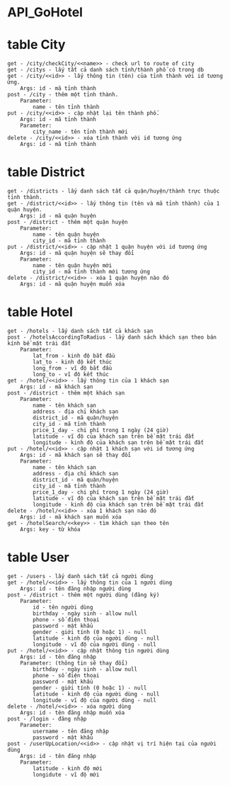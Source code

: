 # API_GoHotel

# table City
	get - /city/checkCity/<<name>> - check url to route of city
	get - /citys - lấy tất cả danh sách tỉnh/thành phố có trong db
	get - /city/<<id>> - lấy thông tin (tên) của tỉnh thành với id tương ứng. 
		Args: id - mã tỉnh thành
	post - /city - thêm một tỉnh thành. 
		Parameter:
			name - tên tỉnh thành
	put - /city/<<id>> - cập nhật lại tên thành phố. 
		Args: id - mã tỉnh thành
		Parameter:
			city_name - tên tỉnh thành mới
	delete - /city/<<id>> - xóa tỉnh thành với id tương ứng
		Args: id - mã tỉnh thành

# table District
	get - /districts - lấy danh sách tất cả quận/huyện/thành trực thuộc tỉnh thành.
	get - /district/<<id>> - lấy thông tin (tên và mã tỉnh thành) của 1 quận huyện.
		Args: id - mã quận huyện
	post - /district - thêm một quận huyện
		Parameter:
			name - tên quận huyện
			city_id - mã tỉnh thành
	put - /district/<<id>> - cập nhật 1 quận huyện với id tương ứng
		Args: id - mã quận huyện sẽ thay đổi
		Parameter:
			name - tên quận huyện mới
			city_id - mã tỉnh thành mới tương ứng
	delete - /district/<<id>> - xóa 1 quận huyện nào đó
		Args: id - mã quận huyện muốn xóa

# table Hotel
	get - /hotels - lấy danh sách tất cả khách sạn
	post - /hotelsAccordingToRadius - lấy danh sách khách sạn theo bán kính bề mặt trái đất
		Parameter:
			lat_from - kinh độ bắt đầu
			lat_to - kinh độ kết thúc
			long_from - vĩ độ bắt đầu
			long_to - vĩ độ kết thúc
	get - /hotel/<<id>> - lấy thông tin của 1 khách sạn
		Args: id - mã khách sạn
	post - /district - thêm một khách sạn
		Parameter:
			name - tên khách sạn
			address - địa chỉ khách sạn
			district_id - mã quận/huyện
			city_id - mã tỉnh thành
			price_1_day - chi phí trong 1 ngày (24 giờ)
			latitude - vĩ độ của khách sạn trên bề mặt trái đất
			longitude - kinh độ của khách sạn trên bề mặt trái đất
	put - /hotel/<<id>> - cập nhật 1 khách sạn với id tương ứng
		Args: id - mã khách sạn sẽ thay đổi
		Parameter:
			name - tên khách sạn
			address - địa chỉ khách sạn
			district_id - mã quận/huyện
			city_id - mã tỉnh thành
			price_1_day - chi phí trong 1 ngày (24 giờ)
			latitude - vĩ độ của khách sạn trên bề mặt trái đất
			longitude - kinh độ của khách sạn trên bề mặt trái đất
	delete - /hotel/<<id>> - xóa 1 khách sạn nào đó
		Args: id - mã khách sạn muốn xóa
	get - /hotelSearch/<<key>> - tìm khách sạn theo tên
		Args: key - từ khóa

# table User
	get - /users - lấy danh sách tất cả người dùng
	get - /hotel/<<id>> - lấy thông tin của 1 người dùng
		Args: id - tên đăng nhập người dùng
	post - /district - thêm một người dùng (đăng ký)
		Parameter:
			id - tên người dùng
			birthday - ngày sinh - allow null
			phone - số điện thoại
			password - mật khẩu
			gender - giới tính (0 hoặc 1) - null 
			latitude - kinh độ của người dùng - null
			longitude - vĩ độ của người dùng - null
	put - /hotel/<<id>> - cập nhật thông tin người dùng
		Args: id - tên đăng nhập 
		Parameter: (thông tin sẽ thay đổi)
			birthday - ngày sinh - allow null
			phone - số điện thoại
			password - mật khẩu
			gender - giới tính (0 hoặc 1) - null 
			latitude - kinh độ của người dùng - null
			longitude - vĩ độ của người dùng - null
	delete - /hotel/<<id>> - xóa người dùng
		Args: id - tên đăng nhập muốn xóa
	post - /login - đăng nhập
		Parameter:
			username - tên đăng nhập
			password - mật khẩu
	post - /userUpLocation/<<id>> - cập nhật vị trí hiện tại của người dùng
		Args: id - tên đăng nhập
		Parameter:
			latitude - kinh độ mới
			longidute - vĩ độ mới